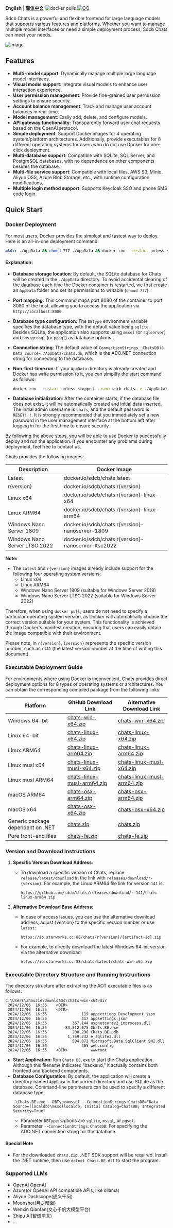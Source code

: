 **English** | **[简体中文](README.md)** ![docker pulls](https://img.shields.io/docker/pulls/sdcb/chats) [![QQ](https://img.shields.io/badge/QQ_Group-498452653-52B6EF?style=social&logo=tencent-qq&logoColor=000&logoWidth=20)](https://qm.qq.com/q/AM8tY9cAsS)

Sdcb Chats is a powerful and flexible frontend for large language models that supports various features and platforms. Whether you want to manage multiple model interfaces or need a simple deployment process, Sdcb Chats can meet your needs.

![image](https://github.com/user-attachments/assets/30658e52-1537-4b79-b711-1c43d3307c40)

## Features

- **Multi-model support**: Dynamically manage multiple large language model interfaces.
- **Visual model support**: Integrate visual models to enhance user interaction experience.
- **User permission management**: Provide fine-grained user permission settings to ensure security.
- **Account balance management**: Track and manage user account balances in real-time.
- **Model management**: Easily add, delete, and configure models.
- **API gateway functionality**: Transparently forward user chat requests based on the OpenAI protocol.
- **Simple deployment**: Support Docker images for 4 operating system/platform architectures. Additionally, provide executables for 8 different operating systems for users who do not use Docker for one-click deployment.
- **Multi-database support**: Compatible with SQLite, SQL Server, and PostgreSQL databases, with no dependence on other components besides the database.
- **Multi-file service support**: Compatible with local files, AWS S3, Minio, Aliyun OSS, Azure Blob Storage, etc., with runtime configuration modifications.
- **Multiple login method support**: Supports Keycloak SSO and phone SMS code login.

## Quick Start

### Docker Deployment

For most users, Docker provides the simplest and fastest way to deploy. Here is an all-in-one deployment command:

```bash
mkdir ./AppData && chmod 777 ./AppData && docker run --restart unless-stopped --name sdcb-chats -e DBType=sqlite -e ConnectionStrings__ChatsDB="Data Source=./AppData/chats.db" -v ./AppData:/app/AppData -p 8080:8080 sdcb/chats:latest
```

#### Explanation:

- **Database storage location**: By default, the SQLite database for Chats will be created in the `./AppData` directory. To avoid accidental clearing of the database each time the Docker container is restarted, we first create an `AppData` folder and set its permissions to writable (`chmod 777`).
  
- **Port mapping**: This command maps port 8080 of the container to port 8080 of the host, allowing you to access the application via `http://localhost:8080`.

- **Database type configuration**: The `DBType` environment variable specifies the database type, with the default value being `sqlite`. Besides SQLite, the application also supports using `mssql` (or `sqlserver`) and `postgresql` (or `pgsql`) as database options.

- **Connection string**: The default value of `ConnectionStrings__ChatsDB` is `Data Source=./AppData/chats.db`, which is the ADO.NET connection string for connecting to the database.

- **Non-first-time run**: If your `AppData` directory is already created and Docker has write permission to it, you can simplify the start command as follows:

    ```bash
    docker run --restart unless-stopped --name sdcb-chats -v ./AppData:/app/AppData -p 8080:8080 sdcb/chats:latest
    ```

- **Database initialization**: After the container starts, if the database file does not exist, it will be automatically created and initial data inserted. The initial admin username is `chats`, and the default password is `RESET!!!`. It is strongly recommended that you immediately set a new password in the user management interface at the bottom left after logging in for the first time to ensure security.

By following the above steps, you will be able to use Docker to successfully deploy and run the application. If you encounter any problems during deployment, feel free to contact us.

Chats provides the following images:

| Description                     | Docker Image                                    |
| ------------------------------- | ------------------------------------------------|
| Latest                          | docker.io/sdcb/chats:latest                     |
| r{version}                      | docker.io/sdcb/chats:r{version}                 |
| Linux x64                       | docker.io/sdcb/chats:r{version}-linux-x64       |
| Linux ARM64                     | docker.io/sdcb/chats:r{version}-linux-arm64     |
| Windows Nano Server 1809        | docker.io/sdcb/chats:r{version}-nanoserver-1809 |
| Windows Nano Server LTSC 2022   | docker.io/sdcb/chats:r{version}-nanoserver-ltsc2022 |

**Note:**

- The `Latest` and `r{version}` images already include support for the following four operating system versions:
  - Linux x64
  - Linux ARM64
  - Windows Nano Server 1809 (suitable for Windows Server 2019)
  - Windows Nano Server LTSC 2022 (suitable for Windows Server 2022)

Therefore, when using `docker pull`, users do not need to specify a particular operating system version, as Docker will automatically choose the correct version suitable for your system. This functionality is achieved through Docker's manifest creation, ensuring that users can easily obtain the image compatible with their environment.

Please note, in `r{version}`, `{version}` represents the specific version number, such as `r141` (the latest version number at the time of writing this document).

### Executable Deployment Guide

For environments where using Docker is inconvenient, Chats provides direct deployment options for 8 types of operating systems or architectures. You can obtain the corresponding compiled package from the following links:

| Platform              | GitHub Download Link                                                                                              | Alternative Download Link                                                                                   |
| --------------------- | ---------------------------------------------------------------------------------------------------------------- | ----------------------------------------------------------------------------------------------------------- |
| Windows 64-bit        | [chats-win-x64.zip](https://github.com/sdcb/chats/releases/latest/download/chats-win-x64.zip)                     | [chats-win-x64.zip](https://io.starworks.cc:88/chats/latest/chats-win-x64.zip)                             |
| Linux 64-bit          | [chats-linux-x64.zip](https://github.com/sdcb/chats/releases/latest/download/chats-linux-x64.zip)                 | [chats-linux-x64.zip](https://io.starworks.cc:88/chats/latest/chats-linux-x64.zip)                         |
| Linux ARM64           | [chats-linux-arm64.zip](https://github.com/sdcb/chats/releases/latest/download/chats-linux-arm64.zip)             | [chats-linux-arm64.zip](https://io.starworks.cc:88/chats/latest/chats-linux-arm64.zip)                     |
| Linux musl x64        | [chats-linux-musl-x64.zip](https://github.com/sdcb/chats/releases/latest/download/chats-linux-musl-x64.zip)       | [chats-linux-musl-x64.zip](https://io.starworks.cc:88/chats/latest/chats-linux-musl-x64.zip)               |
| Linux musl ARM64      | [chats-linux-musl-arm64.zip](https://github.com/sdcb/chats/releases/latest/download/chats-linux-musl-arm64.zip)   | [chats-linux-musl-arm64.zip](https://io.starworks.cc:88/chats/latest/chats-linux-musl-arm64.zip)           |
| macOS ARM64           | [chats-osx-arm64.zip](https://github.com/sdcb/chats/releases/latest/download/chats-osx-arm64.zip)                 | [chats-osx-arm64.zip](https://io.starworks.cc:88/chats/latest/chats-osx-arm64.zip)                         |
| macOS x64             | [chats-osx-x64.zip](https://github.com/sdcb/chats/releases/latest/download/chats-osx-x64.zip)                     | [chats-osx-x64.zip](https://io.starworks.cc:88/chats/latest/chats-osx-x64.zip)                             |
| Generic package dependent on .NET | [chats.zip](https://github.com/sdcb/chats/releases/latest/download/chats.zip)                                      | [chats.zip](https://io.starworks.cc:88/chats/latest/chats.zip)                                             |
| Pure front-end files  | [chats-fe.zip](https://github.com/sdcb/chats/releases/latest/download/chats-fe.zip)                               | [chats-fe.zip](https://io.starworks.cc:88/chats/latest/chats-fe.zip)                                       |

### Version and Download Instructions

1. **Specific Version Download Address**:
   - To download a specific version of Chats, replace `release/latest/download` in the link with `releases/download/r-{version}`. For example, the Linux ARM64 file link for version `141` is:
     ```
     https://github.com/sdcb/chats/releases/download/r-141/chats-linux-arm64.zip
     ```

2. **Alternative Download Base Address**:
   - In case of access issues, you can use the alternative download address, adjust {version} to the specific version number or use `latest`:
     ```
     https://io.starworks.cc:88/chats/r{version}/{artifact-id}.zip
     ```
   - For example, to directly download the latest Windows 64-bit version via the alternative download:
     ```
     https://io.starworks.cc:88/chats/latest/chats-win-x64.zip
     ```

### Executable Directory Structure and Running Instructions

The directory structure after extracting the AOT executable files is as follows:

```
C:\Users\ZhouJie\Downloads\chats-win-x64>dir
 2024/12/06  16:35    <DIR>          .
 2024/12/06  16:35    <DIR>          ..
 2024/12/06  16:35               119 appsettings.Development.json
 2024/12/06  16:35               417 appsettings.json
 2024/12/06  16:35           367,144 aspnetcorev2_inprocess.dll
 2024/12/06  16:35        84,012,075 Chats.BE.exe
 2024/12/06  16:35           200,296 Chats.BE.pdb
 2024/12/06  16:35         1,759,232 e_sqlite3.dll
 2024/12/06  16:35           504,872 Microsoft.Data.SqlClient.SNI.dll
 2024/12/06  16:35               465 web.config
 2024/12/06  16:35    <DIR>          wwwroot
```

- **Start Application**: Run `Chats.BE.exe` to start the Chats application. Although this filename indicates "backend," it actually contains both frontend and backend components.
- **Database Configuration**: By default, the application will create a directory named `AppData` in the current directory and use SQLite as the database. Command-line parameters can be used to specify a different database type:
  ```pwsh
  .\Chats.BE.exe --DBType=mssql --ConnectionStrings:ChatsDB="Data Source=(localdb)\mssqllocaldb; Initial Catalog=ChatsDB; Integrated Security=True"
  ```
  - Parameter `DBType`: Options are `sqlite`, `mssql`, or `pgsql`.
  - Parameter `--ConnectionStrings:ChatsDB`: For specifying the ADO.NET connection string for the database.

#### Special Note

- For the downloaded `chats.zip`, .NET SDK support will be required. Install the .NET runtime, then use `dotnet Chats.BE.dll` to start the program.

### Supported LLMs

- OpenAI OpenAI
- Azure(or OpenAI API compatible APIs, like ollama)
- Aliyun Dashscope(通义千问)
- Moonshot(月之暗面)
- Wenxin Qianfan(文心千帆大模型平台)
- Zhipu AI(智谱清言)
- ...